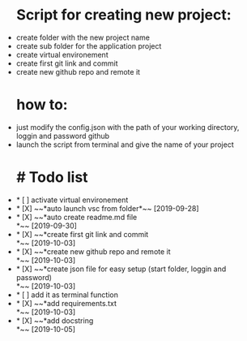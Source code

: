 <p><ul>
<h1>Script for creating new project:</h1>
<li>    create folder with the new project name</li>
<li>    create sub folder for the application project</li>
<li>    create virtual environement</li>
<li>    create first git link and commit</li>
<li>    create new github repo and remote it</li>
</ul></p>

<p><ul>
<h1>how to:</h1>

<li>    just modify the config.json with the path of your working directory, loggin  and password github </li>
<li>    launch the script from terminal and give the name of your project </li>
</ul></p>

<p><ul>
<h1># Todo list</h1>

<li>* [ ] activate virtual environement</li>
<li>* [X] ~~*auto launch vsc from folder*~~ [2019-09-28]</li>
<li>* [X] ~~*auto create readme.md file</li>*~~ [2019-09-30]
<li>* [X] ~~*create first git link and commit</li>*~~ [2019-10-03]
<li>* [X] ~~*create new github repo and remote it</li>*~~ [2019-10-03]
<li>* [X] ~~*create json file for easy setup (start folder, loggin and password)</li>*~~ [2019-10-03]
<li>* [ ] add it as terminal function</li>
<li>* [X] ~~*add requirements.txt</li>*~~ [2019-10-03]
<li>* [X] ~~*add docstring</li>*~~ [2019-10-05]
</ul></p>